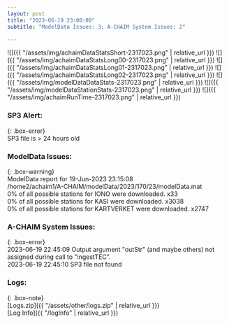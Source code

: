 ```yaml
---
layout: post
title: "2023-06-19 23:00:00"
subtitle: "ModelData Issues: 3; A-CHAIM System Issues: 2"

---
```


![]({{ "/assets/img/achaimDataStatsShort-2317023.png" | relative_url }})
![]({{ "/assets/img/achaimDataStatsLong00-2317023.png" | relative_url }})
![]({{ "/assets/img/achaimDataStatsLong01-2317023.png" | relative_url }})
![]({{ "/assets/img/achaimDataStatsLong02-2317023.png" | relative_url }})
![]({{ "/assets/img/modelDataDataStats-2317023.png" | relative_url }})
![]({{ "/assets/img/modelDataStationStats-2317023.png" | relative_url }})
![]({{ "/assets/img/achaimRunTime-2317023.png" | relative_url }})

### SP3 Alert:  
  
{: .box-error}  
SP3 file is > 24 hours old  

### ModelData Issues:  
  
{: .box-warning}  
 ModelData report for 19-Jun-2023 23:15:08   
 /home2/achaim1/A-CHAIM/modelData/2023/170/23/modelData.mat   
 0% of all possible stations for IONO were downloaded. x33   
 0% of all possible stations for KASI were downloaded. x3038   
 0% of all possible stations for KARTVERKET were downloaded. x2747   
  
### A-CHAIM System Issues:  
  
{: .box-error}  
2023-06-19 22:45:09 Output argument "outStr" (and maybe others) not assigned during call to "ingestTEC".  
2023-06-19 22:45:10 SP3 file not found  

### Logs:  
  
{: .box-note}  
[Logs.zip]({{ "/assets/other/logs.zip" | relative_url }})  
[Log Info]({{ "/logInfo" | relative_url }})  
